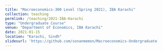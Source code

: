 ```yaml
---
title: "Macroeconomics-300 Level (Spring 2021), IBA Karachi"
collection: teaching
permlink: /teaching/2021-IBA-Karachi
type: "Undergraduate Course"
venue: "Department of Economics, IBA Karachi"
date: 2021-01-15
location: "Karachi, Sindh"
slidesurl: 'https://github.com/sonanmemon/Macroeconomics-Undergraduate-Course'
---
```




